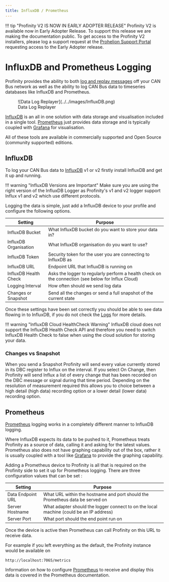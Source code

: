```yaml
---
title: InfluxDB / Prometheus
---
```


!!! tip "Profinity V2 IS NOW IN EARLY ADOPTER RELEASE"
    Profinity V2 is available now in Early Adopter Release.  To support this release we are making the documentation public.  To get access to the Profinity V2 installers, please log a support request at the [Prohelion Support Portal](https://prohelion.atlassian.net/servicedesk/customer/portals) requesting access to the Early Adopter release.

# InfluxDB and Prometheus Logging

Profinity provides the ability to both [log and replay messages](../../CAN_Utilities/Logging_Replaying_CAN_Bus_Messages.md) off your CAN Bus network as well as the ability to log CAN Bus data to timeseries databases like InfluxDB and Prometheus.

<figure markdown>
![Data Log Replayer](../../images/InfluxDB.png)
<figcaption>Data Log Replayer</figcaption>
</figure>

[InfluxDB](https://www.influxdata.com) is an all in one solution with data storage and visualisation included in a single tool.  [Prometheus](https://prometheus.io) just provides data storage and is typically coupled with [Grafana](https://grafana.com) for visualisation.  

All of these tools are available in commercially supported and Open Source (community supported) editions.

## InfluxDB

To log your CAN Bus data to [InfluxDB](https://www.influxdata.com/) v1 or v2 firstly install InfluxDB and get it up and running.

!!! warning "InfluxDB Versions are Important"
    Make sure you are using the right version of the InfluxDB Logger as Profinity's v1 and v2 logger support Influx v1 and v2 which use different protocols.

Logging the data is simple, just add a InfluxDB device to your profile and configure the following options. 

| Setting               | Purpose                                                                                               |
| --------------------- | ----------------------------------------------------------------------------------------------------- |
| InfluxDB Bucket       | What InfluxDB bucket do you want to store your data in?                                               |
| InfluxDB Organisation | What InfluxDB organisation do you want to use?                                                        |
| InfluxDB Token        | Security token for the user you are connecting to InfluxDB as                                         |
| InfluxDB URL          | Endpoint URL that InfluxDB is running on                                                              |
| InfluxDB Health Check | Asks the logger to regularly perform a health check on the connection (see below for Influx Cloud)    |
| Logging Interval      | How often should we send log data                                                                     |
| Changes or Snapshot   | Send all the changes or send a full snapshot of the current state                                     |

Once these settings have been set correctly you should be able to see data flowing in to InfluxDB, if you do not check the [Logs](../../Getting_Started/Profinity_Log.md) for more details.  

!!! warning "InfluxDB Cloud HealthCheck Warning"
    InfluxDB cloud does not support the InfluxDB Health Check API and therefore you need to switch InfluxDB Health Check to false when using the cloud solution for storing your data.

### Changes vs Snapshot

When you send a Snapshot Profinity will send every value currently stored in its DBC register to Influx on the interval.  If you select On Change, then Profinity will send Influx a list of every change that has been recorded on the DBC message or signal during that time period.  Depending on the resolution of measurement required this allows you to choice between a high detail (high data) recording option or a lower detail (lower data) recording option.

## Prometheus

[Prometheus](https://prometheus.io) logging works in a completely different manner to InfluxDB logging.  

Where InfluxDB expects its data to be pushed to it, Prometheus treats Profinity as a source of data, calling it and asking for the latest values.  Prometheus also does not have graphing capability out of the box, rather it is usually coupled with a tool like [Grafana](https://grafana.com) to provide the graphing capability.

Adding a Prometheus device to Profinity is all that is required on the Profinity side to set it up for Prometheus logging.  There are three configuration values that can be set :

| Setting               | Purpose                                                                                  |
| --------------------- | ---------------------------------------------------------------------------------------- |
| Data Endpoint URL     | What URL within the hostname and port should the Prometheus data be served on            |
| Server Hostname       | What adapter should the logger connect to on the local machine (could be an IP address)  |
| Server Port           | What port should the end point run on                                                    |

Once the device is active then Prometheus can call Profinity on this URL to receive data.

For example if you left everything as the default, the Profinity instance would be available on 

```
http://localhost:7065/metrics
```

Information on how to configure [Prometheus](https://prometheus.io) to receive and display this data is covered in the Prometheus documentation.